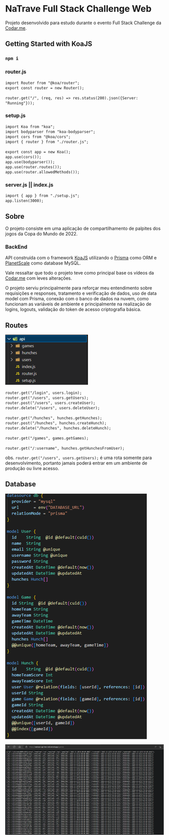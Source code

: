 # NaTrave Full Stack Challenge Web

Projeto desenvolvido para estudo durante o evento Full Stack Challenge da [Codar.me](https://codar.me/).

## Getting Started with KoaJS

### `npm i`

### router.js

    import Router from "@koa/router";
    export const router = new Router();

    router.get("/", (req, res) => res.status(200).json({Server: "Running"}));

### setup.js

    import Koa from "koa";
    import bodyparser from "koa-bodyparser";
    import cors from "@koa/cors";
    import { router } from "./router.js";

    export const app = new Koa();
    app.use(cors());
    app.use(bodyparser());
    app.use(router.routes());
    app.use(router.allowedMethods());

### server.js || index.js

    import { app } from "./setup.js";
    app.listen(3000);

## Sobre 

O projeto consiste em uma aplicação de compartilhamento de palpites dos jogos da Copa do Mundo de 2022.

### BackEnd

API construída com o framework [KoaJS](https://koajs.com/) utilizando o [Prisma](https://www.prisma.io/) como ORM e [PlanetScale](https://planetscale.com/) como database MySQL.

Vale ressaltar que todo o projeto teve como principal base os vídeos da [Codar.me](https://codar.me/) com leves alterações.

O projeto serviu principalmente para reforçar meu entendimento sobre requisições e responses, tratamento e verificação de dados, uso de data model com Prisma, conexão com o banco de dados na nuvem, como funcionam as variáveis de ambiente e principalmente na realização de logins, logouts, validação do token de acesso criptografia básica.

## Routes

![archives example](./__readme-assets__/archives.png)

    router.get("/login", users.login);
    router.get("/users", users.getUsers);
    router.post("/users", users.createUser);
    router.delete("/users", users.deleteUser);

    router.get("/hunches", hunches.getHunches);
    router.post("/hunches", hunches.createHunch);
    router.delete("/hunches", hunches.deleteHunch);

    router.get("/games", games.getGames);

    router.get("/:username", hunches.getHunchesFromUser);


obs. `router.get("/users", users.getUsers);` é uma rota somente para desenvolvimento, portanto jamais poderá entrar em um ambiente de produção ou livre acesso.

## Database

![database and models](./__readme-assets__/database-and-models.png)



![games in production](./__readme-assets__/games-in-production.png)

